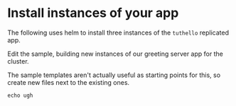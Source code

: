 # Install instances of your app

The following uses helm to install
three instances of the `tuthello` replicated
app.



Edit the sample, building new instances
of our greeting server app for the cluster.

The sample templates aren't actually useful
as starting points for this, so create new
files next to the existing ones.

<!-- @hey  @test -->
```
echo ugh
```
